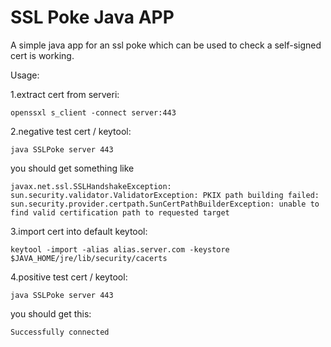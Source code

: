# SSL Poke Java APP

A simple java app for an ssl poke which can be used to check a self-signed cert is working. 

Usage:

1.extract cert from serveri:
```
openssxl s_client -connect server:443
```
2.negative test cert / keytool:
```
java SSLPoke server 443
```
you should get something like
```
javax.net.ssl.SSLHandshakeException: sun.security.validator.ValidatorException: PKIX path building failed: sun.security.provider.certpath.SunCertPathBuilderException: unable to find valid certification path to requested target
```
3.import cert into default keytool:
```
keytool -import -alias alias.server.com -keystore $JAVA_HOME/jre/lib/security/cacerts
```
4.positive test cert / keytool:
```
java SSLPoke server 443
```
you should get this:
```
Successfully connected
```

